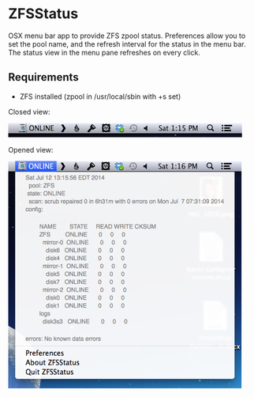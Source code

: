 ZFSStatus
=========

OSX menu bar app to provide ZFS zpool status. Preferences allow you to set the pool name, and the refresh interval for the status in the menu bar. The status view in the menu pane refreshes on every click.

Requirements
------------

 * ZFS installed (zpool in /usr/local/sbin with +s set)


Closed view:

![Closed view](closed.png "Closed view")


Opened view:

![Opened view](open.png "Opened view")

